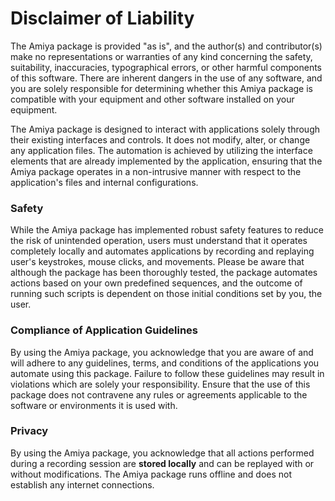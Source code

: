 # Disclaimer of Liability

The Amiya package is provided "as is", and the author(s) and contributor(s) make no representations or warranties of any kind concerning the safety, suitability, inaccuracies, typographical errors, or other harmful components of this software. There are inherent dangers in the use of any software, and you are solely responsible for determining whether this Amiya package is compatible with your equipment and other software installed on your equipment.

The Amiya package is designed to interact with applications solely through their existing interfaces and controls. It does not modify, alter, or change any application files. The automation is achieved by utilizing the interface elements that are already implemented by the application, ensuring that the Amiya package operates in a non-intrusive manner with respect to the application's files and internal configurations.


### Safety

While the Amiya package has implemented robust safety features to reduce the risk of unintended operation, users must understand that it operates completely locally and automates applications by recording and replaying user's keystrokes, mouse clicks, and movements. Please be aware that although the package has been thoroughly tested, the package automates actions based on your own predefined sequences, and the outcome of running such scripts is dependent on those initial conditions set by you, the user.


### Compliance of Application Guidelines

By using the Amiya package, you acknowledge that you are aware of and will adhere to any guidelines, terms, and conditions of the applications you automate using this package. Failure to follow these guidelines may result in violations which are solely your responsibility. Ensure that the use of this package does not contravene any rules or agreements applicable to the software or environments it is used with.


### Privacy

By using the Amiya package, you acknowledge that all actions performed during a recording session are **stored locally** and can be replayed with or without modifications. The Amiya package runs offline and does not establish any internet connections.